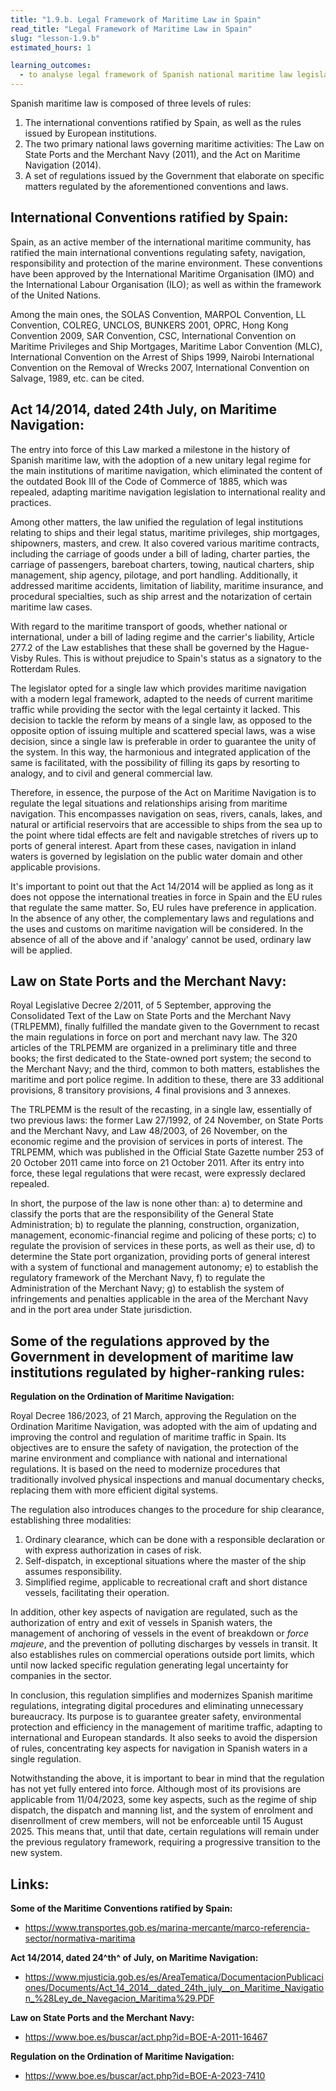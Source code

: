 ```yaml
---
title: "1.9.b. Legal Framework of Maritime Law in Spain"
read_title: "Legal Framework of Maritime Law in Spain"
slug: "lesson-1.9.b"
estimated_hours: 1

learning_outcomes:
  - to analyse legal framework of Spanish national maritime law legislation
---
```


Spanish maritime law is composed of three levels of rules:

1. The international conventions ratified by Spain, as well as the rules issued by European institutions.
2. The two primary national laws governing maritime activities: The Law on State Ports and the Merchant Navy (2011), and the Act on Maritime Navigation (2014).
3. A set of regulations issued by the Government that elaborate on specific matters regulated by the aforementioned conventions and laws.

## International Conventions ratified by Spain:

Spain, as an active member of the international maritime community, has ratified the main international conventions regulating safety, navigation, responsibility and protection of the marine environment. These conventions have been approved by the International Maritime Organisation (IMO) and the International Labour Organisation (ILO); as well as within the framework of the United Nations.

Among the main ones, the SOLAS Convention, MARPOL Convention, LL Convention, COLREG, UNCLOS, BUNKERS 2001, OPRC, Hong Kong Convention 2009, SAR Convention, CSC, International Convention on Maritime Privileges and Ship Mortgages, Maritime Labor Convention (MLC), International Convention on the Arrest of Ships 1999, Nairobi International Convention on the Removal of Wrecks 2007, International Convention on Salvage, 1989, etc. can be cited.

## Act 14/2014, dated 24th July, on Maritime Navigation:

The entry into force of this Law marked a milestone in the history of Spanish maritime law, with the adoption of a new unitary legal regime for the main institutions of maritime navigation, which eliminated the content of the outdated Book III of the Code of Commerce of 1885, which was repealed, adapting maritime navigation legislation to international reality and practices.

Among other matters, the law unified the regulation of legal institutions relating to ships and their legal status, maritime privileges, ship mortgages, shipowners, masters, and crew. It also covered various maritime contracts, including the carriage of goods under a bill of lading, charter parties, the carriage of passengers, bareboat charters, towing, nautical charters, ship management, ship agency, pilotage, and port handling. Additionally, it addressed maritime accidents, limitation of liability, maritime insurance, and procedural specialties, such as ship arrest and the notarization of certain maritime law cases.

With regard to the maritime transport of goods, whether national or international, under a bill of lading regime and the carrier's liability, Article 277.2 of the Law establishes that these shall be governed by the Hague-Visby Rules. This is without prejudice to Spain's status as a signatory to the Rotterdam Rules.

The legislator opted for a single law which provides maritime navigation with a modern legal framework, adapted to the needs of current maritime traffic while providing the sector with the legal certainty it lacked. This decision to tackle the reform by means of a single law, as opposed to the opposite option of issuing multiple and scattered special laws, was a wise decision, since a single law is preferable in order to guarantee the unity of the system. In this way, the harmonious and integrated application of the same is facilitated, with the possibility of filling its gaps by resorting to analogy, and to civil and general commercial law.

Therefore, in essence, the purpose of the Act on Maritime Navigation is to regulate the legal situations and relationships arising from maritime navigation. This encompasses navigation on seas, rivers, canals, lakes, and natural or artificial reservoirs that are accessible to ships from the sea up to the point where tidal effects are felt and navigable stretches of rivers up to ports of general interest. Apart from these cases, navigation in inland waters is governed by legislation on the public water domain and other applicable provisions.

It's important to point out that the Act 14/2014 will be applied as long as it does not oppose the international treaties in force in Spain and the EU rules that regulate the same matter. So, EU rules have preference in application. In the absence of any other, the complementary laws and regulations and the uses and customs on maritime navigation will be considered. In the absence of all of the above and if 'analogy' cannot be used, ordinary law will be applied.

## Law on State Ports and the Merchant Navy:

Royal Legislative Decree 2/2011, of 5 September, approving the Consolidated Text of the Law on State Ports and the Merchant Navy (TRLPEMM), finally fulfilled the mandate given to the Government to recast the main regulations in force on port and merchant navy law. The 320 articles of the TRLPEMM are organized in a preliminary title and three books; the first dedicated to the State-owned port system; the second to the Merchant Navy; and the third, common to both matters, establishes the maritime and port police regime. In addition to these, there are 33 additional provisions, 8 transitory provisions, 4 final provisions and 3 annexes.

The TRLPEMM is the result of the recasting, in a single law, essentially of two previous laws: the former Law 27/1992, of 24 November, on State Ports and the Merchant Navy, and Law 48/2003, of 26 November, on the economic regime and the provision of services in ports of interest. The TRLPEMM, which was published in the Official State Gazette number 253 of 20 October 2011 came into force on 21 October 2011. After its entry into force, these legal regulations that were recast, were expressly declared repealed.

In short, the purpose of the law is none other than: a) to determine and classify the ports that are the responsibility of the General State Administration; b) to regulate the planning, construction, organization, management, economic-financial regime and policing of these ports; c) to regulate the provision of services in these ports, as well as their use, d) to determine the State port organization, providing ports of general interest with a system of functional and management autonomy; e) to establish the regulatory framework of the Merchant Navy, f) to regulate the Administration of the Merchant Navy; g) to establish the system of infringements and penalties applicable in the area of the Merchant Navy and in the port area under State jurisdiction.

## Some of the regulations approved by the Government in development of maritime law institutions regulated by higher-ranking rules:

**Regulation on the Ordination of Maritime Navigation:**

Royal Decree 186/2023, of 21 March, approving the Regulation on the Ordination Maritime Navigation, was adopted with the aim of updating and improving the control and regulation of maritime traffic in Spain. Its objectives are to ensure the safety of navigation, the protection of the marine environment and compliance with national and international regulations. It is based on the need to modernize procedures that traditionally involved physical inspections and manual documentary checks, replacing them with more efficient digital systems.

The regulation also introduces changes to the procedure for ship clearance, establishing three modalities:

1. Ordinary clearance, which can be done with a responsible declaration or with express authorization in cases of risk.
2. Self-dispatch, in exceptional situations where the master of the ship assumes responsibility.
3. Simplified regime, applicable to recreational craft and short distance vessels, facilitating their operation.

In addition, other key aspects of navigation are regulated, such as the authorization of entry and exit of vessels in Spanish waters, the management of anchoring of vessels in the event of breakdown or _force majeure_, and the prevention of polluting discharges by vessels in transit. It also establishes rules on commercial operations outside port limits, which until now lacked specific regulation generating legal uncertainty for companies in the sector.

In conclusion, this regulation simplifies and modernizes Spanish maritime regulations, integrating digital procedures and eliminating unnecessary bureaucracy. Its purpose is to guarantee greater safety, environmental protection and efficiency in the management of maritime traffic, adapting to international and European standards. It also seeks to avoid the dispersion of rules, concentrating key aspects for navigation in Spanish waters in a single regulation.

Notwithstanding the above, it is important to bear in mind that the regulation has not yet fully entered into force. Although most of its provisions are applicable from 11/04/2023, some key aspects, such as the regime of ship dispatch, the dispatch and manning list, and the system of enrolment and disenrollment of crew members, will not be enforceable until 15 August 2025. This means that, until that date, certain regulations will remain under the previous regulatory framework, requiring a progressive transition to the new system.

## Links:

**Some of the Maritime Conventions ratified by Spain:**

- <https://www.transportes.gob.es/marina-mercante/marco-referencia-sector/normativa-maritima>

**Act 14/2014, dated 24^th^ of July, on Maritime Navigation:**

- <https://www.mjusticia.gob.es/es/AreaTematica/DocumentacionPublicaciones/Documents/Act_14_2014__dated_24th_july__on_Maritime_Navigation_%28Ley_de_Navegacion_Maritima%29.PDF>

**Law on State Ports and the Merchant Navy:**

- <https://www.boe.es/buscar/act.php?id=BOE-A-2011-16467>

**Regulation on the Ordination of Maritime Navigation:**

- <https://www.boe.es/buscar/act.php?id=BOE-A-2023-7410>
